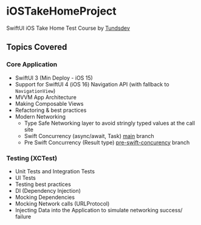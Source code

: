 # iOSTakeHomeProject

SwiftUI iOS Take Home Test Course by [Tundsdev](https://github.com/tunds/)

## Topics Covered

### Core Application
- SwiftUI 3 (Min Deploy - iOS 15)
- Support for SwiftUI 4 (iOS 16) Navigation API (with fallback to `NavigationView`)
- MVVM App Architecture
- Making Composable Views
- Refactoring & best practices
- Modern Networking 
    - Type Safe Networking layer to avoid stringly typed values at the call site
    - Swift Concurrency (async/await, Task) [main](https://github.com/YSBoomOfficial/iOSTakeHomeProject/tree/main) branch
    - Pre Swift Concurrency (Result type) [pre-swift-concurency](https://github.com/YSBoomOfficial/iOSTakeHomeProject/tree/pre-swift-concurency) branch


### Testing (XCTest)
- Unit Tests and Integration Tests
- UI Tests 
- Testing best practices
- DI (Dependency Injection)
- Mocking Dependencies 
- Mocking Network calls (URLProtocol) 
- Injecting Data into the Application to simulate networking success/ failure
